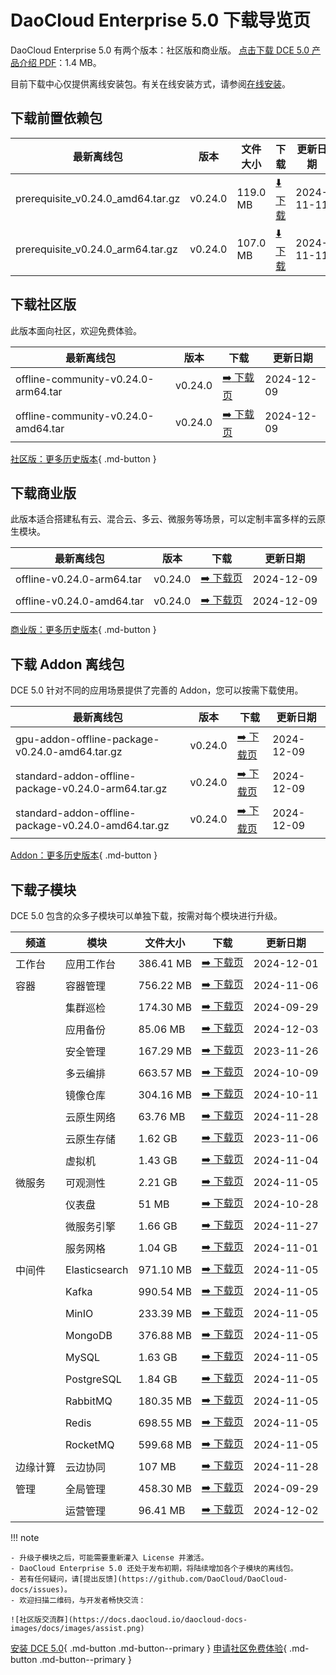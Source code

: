 # DaoCloud Enterprise 5.0 下载导览页

DaoCloud Enterprise 5.0 有两个版本：社区版和商业版。
[点击下载 DCE 5.0 产品介绍 PDF](./DCE5.0-intro.pdf)：1.4 MB。

目前下载中心仅提供离线安装包。有关在线安装方式，请参阅[在线安装](../install/index.md)。

## 下载前置依赖包

| 最新离线包 | 版本 | 文件大小 | 下载 | 更新日期 |
| ------ | ---- | ---- | ---- |-------- |
| prerequisite_v0.24.0_amd64.tar.gz | v0.24.0 | 119.0 MB | [:arrow_down: 下载](https://qiniu-download-public.daocloud.io/DaoCloud_Enterprise/dce5/prerequisite_v0.24.0_amd64.tar.gz) | 2024-11-11 |
| prerequisite_v0.24.0_arm64.tar.gz | v0.24.0 | 107.0 MB | [:arrow_down: 下载](https://qiniu-download-public.daocloud.io/DaoCloud_Enterprise/dce5/prerequisite_v0.24.0_arm64.tar.gz) | 2024-11-11 |

## 下载社区版

此版本面向社区，欢迎免费体验。

| 最新离线包 | 版本 | 下载 | 更新日期 |
| -------- | ---- | --- | ------- |
| offline-community-v0.24.0-arm64.tar | v0.24.0 | [:arrow_right: 下载页](./free/dce5-installer-v0.24.0.md) | 2024-12-09 |
| offline-community-v0.24.0-amd64.tar | v0.24.0 | [:arrow_right: 下载页](./free/dce5-installer-v0.24.0.md) | 2024-12-09 |

[社区版：更多历史版本](./free/dce5-installer-history.md){ .md-button } 

## 下载商业版

此版本适合搭建私有云、混合云、多云、微服务等场景，可以定制丰富多样的云原生模块。

| 最新离线包 | 版本 | 下载 | 更新日期 |
| ----- | ----- | ---- | --------- |
| offline-v0.24.0-arm64.tar | v0.24.0 | [:arrow_right: 下载页](./business/dce5-installer-v0.24.0.md) | 2024-12-09 |
| offline-v0.24.0-amd64.tar | v0.24.0 | [:arrow_right: 下载页](./business/dce5-installer-v0.24.0.md) | 2024-12-09 |

[商业版：更多历史版本](./business/dce5-installer-history.md){ .md-button } 

## 下载 Addon 离线包

DCE 5.0 针对不同的应用场景提供了完善的 Addon，您可以按需下载使用。

| 最新离线包 | 版本 | 下载 | 更新日期 |
|--------| ---- | --- | --------- |
| gpu-addon-offline-package-v0.24.0-amd64.tar.gz | v0.24.0 | [:arrow_right: 下载页](./addon/v0.24.0.md) | 2024-12-09 |
| standard-addon-offline-package-v0.24.0-arm64.tar.gz | v0.24.0 | [:arrow_right: 下载页](./addon/v0.24.0.md) | 2024-12-09 |
| standard-addon-offline-package-v0.24.0-amd64.tar.gz | v0.24.0 | [:arrow_right: 下载页](./addon/v0.24.0.md) | 2024-12-09 |

[Addon：更多历史版本](./addon/history.md){ .md-button } 

## 下载子模块

DCE 5.0 包含的众多子模块可以单独下载，按需对每个模块进行升级。

| 频道 | 模块 | 文件大小 | 下载 | 更新日期 |
| --- | ---- | ------ | ---- | ------ |
| 工作台 | 应用工作台 | 386.41 MB | [:arrow_right: 下载页](./modules/amamba.md) | 2024-12-01 |
| 容器 | 容器管理 | 756.22 MB | [:arrow_right: 下载页](./modules/kpanda.md) | 2024-11-06 |
| | 集群巡检 | 174.30 MB | [:arrow_right: 下载页](./modules/kcollie.md) | 2024-09-29 |
| | 应用备份 | 85.06 MB | [:arrow_right: 下载页](./modules/kcoral.md) | 2024-12-03 |
| | 安全管理 | 167.29 MB | [:arrow_right: 下载页](./modules/dowl.md) | 2023-11-26 |
| | 多云编排 | 663.57 MB | [:arrow_right: 下载页](./modules/kairship.md) | 2024-10-09 |
| | 镜像仓库 | 304.16 MB | [:arrow_right: 下载页](./modules/kangaroo.md) | 2024-10-11 |
| | 云原生网络 | 63.76 MB | [:arrow_right: 下载页](./modules/spidernet.md) | 2024-11-28 |
| | 云原生存储 | 1.62 GB | [:arrow_right: 下载页](./modules/hwameistor.md)| 2023-11-06 |
| | 虚拟机 | 1.43 GB | [:arrow_right: 下载页](./modules/virtnest.md) | 2024-11-04 |
| 微服务 | 可观测性 | 2.21 GB | [:arrow_right: 下载页](./modules/insight.md) | 2024-11-05 |
| | 仪表盘| 51 MB | [:arrow_right: 下载页](./modules/ipavo.md) | 2024-10-28 |
| | 微服务引擎| 1.66 GB | [:arrow_right: 下载页](./modules/skoala.md) | 2024-11-27 |
| | 服务网格 | 1.04 GB | [:arrow_right: 下载页](./modules/mspider.md) | 2024-11-01 |
| 中间件 | Elasticsearch |971.10 MB| [:arrow_right: 下载页](./modules/middleware/elasticsearch.md) |2024-11-05|
| | Kafka |990.54 MB| [:arrow_right: 下载页](./modules/middleware/kafka.md) |2024-11-05|
| | MinIO |233.39 MB| [:arrow_right: 下载页](./modules/middleware/minio.md) |2024-11-05|
| | MongoDB |376.88 MB| [:arrow_right: 下载页](./modules/middleware/mongodb.md) |2024-11-05|
| | MySQL |1.63 GB| [:arrow_right: 下载页](./modules/middleware/mysql.md) |2024-11-05|
| | PostgreSQL |1.84 GB| [:arrow_right: 下载页](./modules/middleware/postgresql.md) |2024-11-05|
| | RabbitMQ |180.35 MB| [:arrow_right: 下载页](./modules/middleware/rabbitmq.md) |2024-11-05|
| | Redis |698.55 MB| [:arrow_right: 下载页](./modules/middleware/redis.md) |2024-11-05|
| | RocketMQ |599.68 MB| [:arrow_right: 下载页](./modules/middleware/rocketmq.md) |2024-11-05|
| 边缘计算 | 云边协同 | 107 MB | [:arrow_right: 下载页](./modules/kant.md) | 2024-11-28 |
| 管理 | 全局管理 | 458.30 MB | [:arrow_right: 下载页](./modules/ghippo.md) | 2024-09-29 |
| | 运营管理 | 96.41 MB | [:arrow_right: 下载页](./modules/gmagpie.md) | 2024-12-02 |

!!! note

    - 升级子模块之后，可能需要重新灌入 License 并激活。
    - DaoCloud Enterprise 5.0 还处于发布初期，将陆续增加各个子模块的离线包。
    - 若有任何疑问，请[提出反馈](https://github.com/DaoCloud/DaoCloud-docs/issues)。
    - 欢迎扫描二维码，与开发者畅快交流：

    ![社区版交流群](https://docs.daocloud.io/daocloud-docs-images/docs/images/assist.png)

[安装 DCE 5.0](../install/index.md){ .md-button .md-button--primary }
[申请社区免费体验](../dce/license0.md){ .md-button .md-button--primary }
